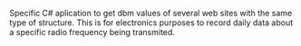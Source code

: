 Specific C# aplication to get dbm values of several web sites with the same type of structure. This is for electronics purposes to record daily data about a specific radio frequency being transmited. 
